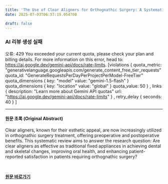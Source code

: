 ```yaml
---
title: 'The Use of Clear Aligners for Orthognathic Surgery: A Systematic Review'
date: 2025-07-03T06:57:19.054700

draft: false
---
```


### AI 리뷰 생성 실패
오류: 429 You exceeded your current quota, please check your plan and billing details. For more information on this error, head to: https://ai.google.dev/gemini-api/docs/rate-limits. [violations {
  quota_metric: "generativelanguage.googleapis.com/generate_content_free_tier_requests"
  quota_id: "GenerateRequestsPerDayPerProjectPerModel-FreeTier"
  quota_dimensions {
    key: "model"
    value: "gemini-1.5-flash"
  }
  quota_dimensions {
    key: "location"
    value: "global"
  }
  quota_value: 50
}
, links {
  description: "Learn more about Gemini API quotas"
  url: "https://ai.google.dev/gemini-api/docs/rate-limits"
}
, retry_delay {
  seconds: 40
}
]

---

#### 원문 초록 (Original Abstract)
Clear aligners, known for their esthetic appeal, are now increasingly utilized in orthognathic surgery treatment, offering preoperative and postoperative benefits. This systematic review aims to answer the research question: Are clear aligners as effective as traditional fixed appliances in achieving dental and skeletal changes, improving oral health, and enhancing patient-reported satisfaction in patients requiring orthognathic surgery?

<br>

**[원문 바로가기](https://www.joms.org/article/S0278-2391(25)00177-6/fulltext?rss=yes)**
